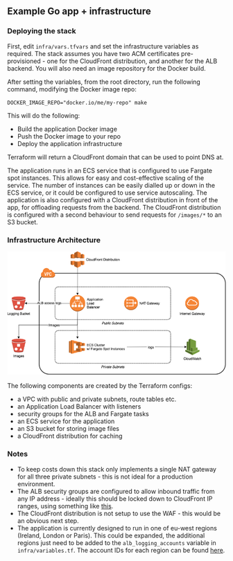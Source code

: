 ## Example Go app + infrastructure

### Deploying the stack

First, edit `infra/vars.tfvars` and set the infrastructure variables as required. The stack assumes you have two ACM certificates pre-provisioned - one for the CloudFront distribution, and another for the ALB backend. You will also need an image repository for the Docker build.

After setting the variables, from the root directory, run the following command, modifying the Docker image repo:

```
DOCKER_IMAGE_REPO="docker.io/me/my-repo" make
```

This will do the following:

* Build the application Docker image
* Push the Docker image to your repo
* Deploy the application infrastructure

Terraform will return a CloudFront domain that can be used to point DNS at.

The application runs in an ECS service that is configured to use Fargate spot instances. This allows for easy and cost-effective scaling of the service. The number of instances can be easily dialled up or down in the ECS service, or it could be configured to use service autoscaling. The application is also configured with a CloudFront distribution in front of the app, for offloading requests from the backend. The CloudFront distribution is configured with a second behaviour to send requests for `/images/*` to an S3 bucket.

### Infrastructure Architecture

![Infrastructure Architecture](images/architecture.png)

The following components are created by the Terraform configs:
* a VPC with public and private subnets, route tables etc.
* an Application Load Balancer with listeners
* security groups for the ALB and Fargate tasks
* an ECS service for the application
* an S3 bucket for storing image files
* a CloudFront distribution for caching

### Notes

* To keep costs down this stack only implements a single NAT gateway for all three private subnets - this is not ideal for a production environment.
* The ALB security groups are configured to allow inbound traffic from any IP address - ideally this should be locked down to CloudFront IP ranges, using something like [this](https://aws.amazon.com/blogs/security/how-to-automatically-update-your-security-groups-for-amazon-cloudfront-and-aws-waf-by-using-aws-lambda/).
* The CloudFront distribution is not setup to use the WAF - this would be an obvious next step.
* The application is currently designed to run in one of eu-west regions (Ireland, London or Paris). This could be expanded, the additional regions just need to be added to the `alb_logging_accounts` variable in `infra/variables.tf`. The account IDs for each region can be found [here](https://docs.aws.amazon.com/elasticloadbalancing/latest/classic/enable-access-logs.html).
